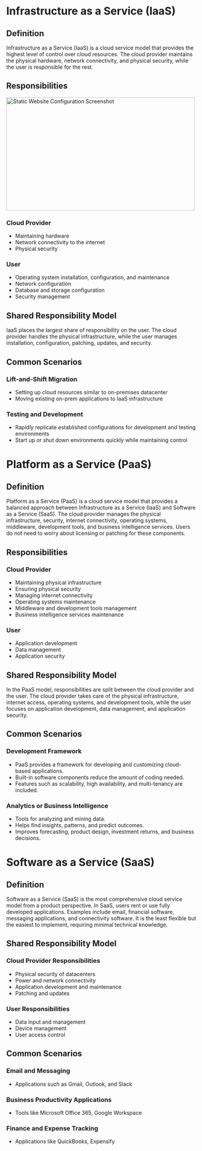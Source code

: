 # Infrastructure as a Service (IaaS)

## Definition
Infrastructure as a Service (IaaS) is a cloud service model that provides the highest level of control over cloud resources. The cloud provider maintains the physical hardware, network connectivity, and physical security, while the user is responsible for the rest.

## Responsibilities

<img src="https://learn.microsoft.com/en-in/training/wwl-azure/describe-cloud-service-types/media/shared-responsibility-b3829bfe.svg" alt="Static Website Configuration Screenshot" width="500" height="300"> 

### Cloud Provider
- Maintaining hardware
- Network connectivity to the internet
- Physical security

### User
- Operating system installation, configuration, and maintenance
- Network configuration
- Database and storage configuration
- Security management

## Shared Responsibility Model
IaaS places the largest share of responsibility on the user. The cloud provider handles the physical infrastructure, while the user manages installation, configuration, patching, updates, and security.



## Common Scenarios

### Lift-and-Shift Migration
- Setting up cloud resources similar to on-premises datacenter
- Moving existing on-prem applications to IaaS infrastructure

### Testing and Development
- Rapidly replicate established configurations for development and testing environments
- Start up or shut down environments quickly while maintaining control

# Platform as a Service (PaaS)

## Definition
Platform as a Service (PaaS) is a cloud service model that provides a balanced approach between Infrastructure as a Service (IaaS) and Software as a Service (SaaS). The cloud provider manages the physical infrastructure, security, internet connectivity, operating systems, middleware, development tools, and business intelligence services. Users do not need to worry about licensing or patching for these components.

## Responsibilities

### Cloud Provider
- Maintaining physical infrastructure
- Ensuring physical security
- Managing internet connectivity
- Operating systems maintenance
- Middleware and development tools management
- Business intelligence services maintenance

### User
- Application development
- Data management
- Application security

## Shared Responsibility Model
In the PaaS model, responsibilities are split between the cloud provider and the user. The cloud provider takes care of the physical infrastructure, internet access, operating systems, and development tools, while the user focuses on application development, data management, and application security.

## Common Scenarios

### Development Framework
- PaaS provides a framework for developing and customizing cloud-based applications.
- Built-in software components reduce the amount of coding needed.
- Features such as scalability, high availability, and multi-tenancy are included.

### Analytics or Business Intelligence
- Tools for analyzing and mining data.
- Helps find insights, patterns, and predict outcomes.
- Improves forecasting, product design, investment returns, and business decisions.

# Software as a Service (SaaS)

## Definition
Software as a Service (SaaS) is the most comprehensive cloud service model from a product perspective. In SaaS, users rent or use fully developed applications. Examples include email, financial software, messaging applications, and connectivity software. It is the least flexible but the easiest to implement, requiring minimal technical knowledge.

## Shared Responsibility Model

### Cloud Provider Responsibilities
- Physical security of datacenters
- Power and network connectivity
- Application development and maintenance
- Patching and updates

### User Responsibilities
- Data input and management
- Device management
- User access control

## Common Scenarios

### Email and Messaging
- Applications such as Gmail, Outlook, and Slack

### Business Productivity Applications
- Tools like Microsoft Office 365, Google Workspace

### Finance and Expense Tracking
- Applications like QuickBooks, Expensify
